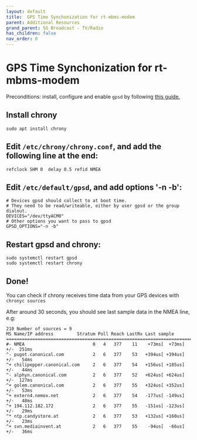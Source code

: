 ```yaml
---
layout: default
title:  GPS Time Synchonization for rt-mbms-modem
parent: Additional Resources
grand_parent: 5G Broadcast - TV/Radio
has_children: false
nav_order: 0
---
```


# GPS Time Synchonization for rt-mbms-modem

Preconditions: install, configure and enable ``gpsd`` by
following [this guide.](https://github.com/5G-MAG/rt-mbms-modem#measurement-recording-and-gps)

## Install chrony

````
sudo apt install chrony
````

## Edit ``/etc/chrony/chrony.conf``, and add the following line at the end:

````
refclock SHM 0  delay 0.5 refid NMEA
````

## Edit ``/etc/default/gpsd``, and add options '-n -b':

````
# Devices gpsd should collect to at boot time.
# They need to be read/writeable, either by user gpsd or the group dialout.
DEVICES="/dev/ttyACM0"
# Other options you want to pass to gpsd
GPSD_OPTIONS="-n -b"
````

## Restart gpsd and chrony:

````
sudo systemctl restart gpsd
sudo systemctl restart chrony
````

## Done!

You can check if chrony receives time data from your GPS devices with ``chronyc sources``

After around 30 seconds, you should see last sample data in the NMEA line, e.g:

````
210 Number of sources = 9
MS Name/IP address         Stratum Poll Reach LastRx Last sample
===============================================================================
#- NMEA                          0   4   377    11    +73ms[  +73ms] +/-  251ms
^- pugot.canonical.com           2   6   377    53   +394us[ +394us] +/-   54ms
^+ chilipepper.canonical.com     2   6   377    54   +156us[ +185us] +/-   44ms
^- alphyn.canonical.com          2   6   377    52   +624us[ +624us] +/-  127ms
^+ golem.canonical.com           2   6   377    55   +324us[ +352us] +/-   53ms
^+ extern4.nemox.net             2   6   377    54   -177us[ -149us] +/-   48ms
^+ 194.112.182.172               2   6   377    55   -151us[ -123us] +/-   29ms
^* ntp.candystore.at             2   6   377    53   +132us[ +160us] +/-   23ms
^+ svn.mediainvent.at            2   6   377    55    -94us[  -66us] +/-   36ms
````
